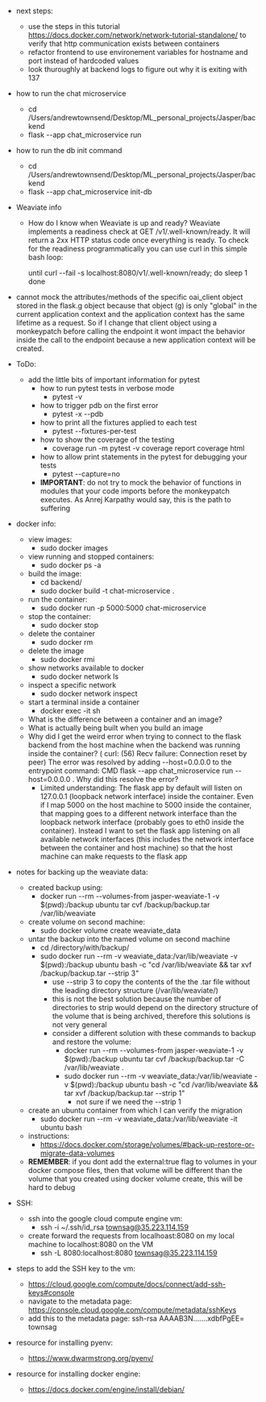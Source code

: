 - next steps:
    - use the steps in this tutorial https://docs.docker.com/network/network-tutorial-standalone/ to verify that http communication exists between containers
    - refactor frontend to use environement variables for hostname and port instead of hardcoded values
    - look thuroughly at backend logs to figure out why it is exiting with 137

- how to run the chat microservice
    - cd /Users/andrewtownsend/Desktop/ML_personal_projects/Jasper/backend
    - flask --app chat_microservice run
- how to run the db init command
    - cd /Users/andrewtownsend/Desktop/ML_personal_projects/Jasper/backend
    - flask --app chat_microservice init-db 

- Weaviate info
    - How do I know when Weaviate is up and ready? Weaviate implements a readiness check at GET /v1/.well-known/ready. It will return a 2xx HTTP status code once everything is ready. To check for the readiness programmatically you can use curl in this simple bash loop:

        until curl --fail -s localhost:8080/v1/.well-known/ready; do
        sleep 1
        done
- cannot mock the attributes/methods of the specific oai_client object stored in the flask.g object because that object (g) is only "global" in the current application context and the application context has the same lifetime as a request. So if I change that client object using a monkeypatch before calling the endpoint it wont impact the behavior inside the call to the endpoint because a new application context will be created.

- ToDo:
    - add the little bits of important information for pytest
        - how to run pytest tests in verbose mode
            - pytest -v
        - how to trigger pdb on the first error
            - pytest -x --pdb
        - how to print all the fixtures applied to each test
            - pytest --fixtures-per-test
        - how to show the coverage of the testing
            - coverage run -m pytest -v
              coverage report
              coverage html
        - how to allow print statements in the pytest for debugging your tests
            - pytest --capture=no
        - __IMPORTANT__: do not try to mock the behavior of functions in modules that your code imports before the monkeypatch executes. As Anrej Karpathy would say, this is the path to suffering

- docker info:
    - view images:
        - sudo docker images
    - view running and stopped containers:
        - sudo docker ps -a 
    - build the image:
        - cd backend/
        - sudo docker build -t chat-microservice .
    - run the container:
        - sudo docker run -p 5000:5000 chat-microservice
    - stop the container:
        - sudo docker stop <container id>
    - delete the container
        - sudo docker rm <container id>
    - delete the image
        - sudo docker rmi <image name or id>
    - show networks available to docker
        - sudo docker network ls
    - inspect a specific network
        - sudo docker network inspect <name>
    - start a terminal inside a container
        - docker exec -it <container-name> sh
    - What is the difference between a container and an image?
    - What is actually being built when you build an image
    - Why did I get the weird error when trying to connect to the flask backend from the host machine when the backend was running inside the container? ( curl: (56) Recv failure: Connection reset by peer) The error was resolved by adding --host=0.0.0.0 to the entrypoint command: CMD flask --app chat_microservice run --host=0.0.0.0 . Why did this resolve the error?
        - Limited understanding: The flask app by default will listen on 127.0.0.1 (loopback network interface) inside the container. Even if I map 5000 on the host machine to 5000 inside the container, that mapping goes to a different network interface than the loopback network interface (probably goes to eth0 inside the container). Instead I want to set the flask app listening on all available network interfaces (this includes the network interface between the container and host machine) so that the host machine can make requests to the flask app

- notes for backing up the weaviate data:
    - created backup using:
        - docker run --rm --volumes-from jasper-weaviate-1 -v $(pwd):/backup ubuntu tar cvf /backup/backup.tar /var/lib/weaviate
    - create volume on second machine:
        - sudo docker volume create weaviate_data
    - untar the backup into the named volume on second machine
        - cd /directory/with/backup/
        - sudo docker run --rm -v weaviate_data:/var/lib/weaviate -v $(pwd):/backup ubuntu bash -c "cd /var/lib/weaviate && tar xvf /backup/backup.tar --strip 3"
            - use --strip 3 to copy the contents of the the .tar file without the leading directory structure (/var/lib/weaviate/)
            - this is not the best solution because the number of directories to strip would depend on the directory structure of the volume that is being archived, therefore this solutions is not very general
            - consider a different solution with these commands to backup and restore the volume:
                - docker run --rm --volumes-from jasper-weaviate-1 -v $(pwd):/backup ubuntu tar cvf /backup/backup.tar -C /var/lib/weaviate .
                - sudo docker run --rm -v weaviate_data:/var/lib/weaviate -v $(pwd):/backup ubuntu bash -c "cd /var/lib/weaviate && tar xvf /backup/backup.tar --strip 1"
                    - not sure if we need the --strip 1
    - create an ubuntu container from which I can verify the migration
        - sudo docker run --rm -v weaviate_data:/var/lib/weaviate -it ubuntu bash
    - instructions:
        - https://docs.docker.com/storage/volumes/#back-up-restore-or-migrate-data-volumes
    - __REMEMBER__: if you dont add the external:true flag to volumes in your docker compose files, then that volume will be different than the volume that you created using docker volume create, this will be hard to debug

- SSH:
	- ssh into the google cloud compute engine vm:
		- ssh -i ~/.ssh/id_rsa townsag@35.223.114.159  
	- create forward the requests from localhoast:8080 on my local machine to localhost:8080 on the VM
		- ssh -L 8080:localhost:8080 townsag@35.223.114.159

- steps to add the SSH key to the vm:
	- https://cloud.google.com/compute/docs/connect/add-ssh-keys#console
	- navigate to the metadata page: https://console.cloud.google.com/compute/metadata/sshKeys
	- add this to the metadata page:
		ssh-rsa AAAAB3N.......xdbfPgEE= townsag


- resource for installing pyenv:
    - https://www.dwarmstrong.org/pyenv/
- resource for installing docker engine:
    - https://docs.docker.com/engine/install/debian/